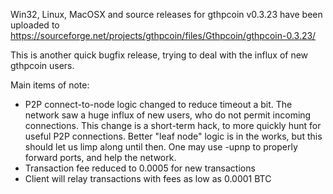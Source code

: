 Win32, Linux, MacOSX and source releases for gthpcoin v0.3.23 have been uploaded to
https://sourceforge.net/projects/gthpcoin/files/Gthpcoin/gthpcoin-0.3.23/

This is another quick bugfix release, trying to deal with the influx of new gthpcoin users.

Main items of note:

* P2P connect-to-node logic changed to reduce timeout a bit.  The network saw a huge influx of new users, who do not permit incoming connections.  This change is a short-term hack, to more quickly hunt for useful P2P connections.  Better "leaf node" logic is in the works, but this should let us limp along until then.  One may use -upnp to properly forward ports, and help the network.
* Transaction fee reduced to 0.0005 for new transactions
* Client will relay transactions with fees as low as 0.0001 BTC

